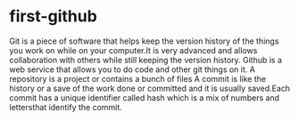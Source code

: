 # first-github
Git is a piece of software that helps keep the version history of the things you work on while on your computer.It is very advanced and allows collaboration with others while still keeping the version history.
Github is a web service that allows you to do code and other git things on it.
A repository is a project or  contains a bunch of files
A commit is like the history or a save of the work done or committed and it is usually saved.Each commit has a unique identifier called hash which is a mix of numbers and lettersthat identify the commit.


